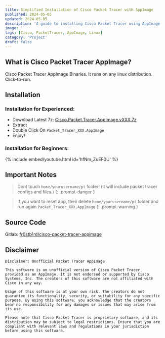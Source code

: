 ```yaml
---
title: Simplified Installation of Cisco Packet Tracer with AppImage
published: 2024-05-05
updated: 2024-05-05
description: 'A guide to installing Cisco Packet Tracer using AppImage format for Linux'
image: ''
tags: [Cisco, PacketTracer, AppImage, Linux]
category: 'Project'
draft: false
---
```


## What is Cisco Packet Tracer AppImage?

Cisco Packet Tracer AppImage Binaries. It runs on any linux distribution. Click-to-run.

## Installation

### Installation for Experienced:
- Download Latest 7z: [Cisco.Packet.Tracer.AppImage.vXXX.7z](https://gitlab.com/fr0stb1rd/cisco-packet-tracer-appimage/-/releases)
- Extract
- Double Click On `Packet_Tracer_XXX.AppImage`
- Enjoy!

### Installation for Beginners:

{% include embed/youtube.html id='hfNm_ZuEF0U' %}

## Important Notes
> Dont touch `home/yourusername/pt` folder! (it will include packet tracer configs and files.)
{: .prompt-danger }

> If you want to reset app, then delete `home/yourusername/pt` folder and run again `Packet_Tracer_XXX.AppImage`
{: .prompt-warning }

## Source Code

Gitlab: [fr0stb1rd/cisco-packet-tracer-appimage](https://gitlab.com/fr0stb1rd/cisco-packet-tracer-appimage)

## Disclaimer

```
Disclaimer: Unofficial Packet Tracer AppImage

This software is an unofficial version of Cisco Packet Tracer, provided as an AppImage. It is not endorsed or supported by Cisco Systems, Inc. The creators of this software are not affiliated with Cisco in any way.

Usage of this software is at your own risk. The creators do not guarantee its functionality, security, or suitability for any specific purpose. By using this software, you acknowledge that the creators bear no responsibility for any damages or issues that may arise from its use.

Please note that Cisco Packet Tracer is proprietary software, and its distribution may be subject to legal restrictions. Ensure that you are compliant with relevant laws and regulations in your jurisdiction before using this software.
```

